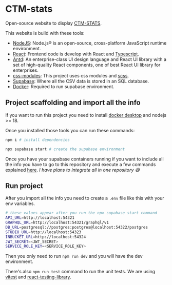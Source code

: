 # CTM-stats

Open-source website to display [CTM-STATS](https://docs.google.com/spreadsheets/d/11EVjpP3bq1Q5zZJqZI23dmiYIsfcKcJBO376BTR6bBI/edit#gid=441377961).

This website is build with these tools:

- [NodeJS](https://nodejs.org/en/): Node.js® is an open-source, cross-platform JavaScript runtime environment.
- [React](https://react.dev/): Frontend code is develop with React and [Typescript](https://www.typescriptlang.org/).
- [Antd](https://ant.design/): An enterprise-class UI design language and React UI library with a set of high-quality React components, one of best React UI library for enterprises.
- [css-modules](https://github.com/css-modules/css-modules): This project uses css modules and [scss](https://sass-lang.com/).
- [Supabase](https://supabase.com/): Where all the CSV data is stored in an SQL database.
- [Docker](https://www.docker.com/products/docker-desktop/): Required to run supabase environment.

## Project scaffolding and import all the info

If you want to run this project you need to install [docker desktop](https://docs.docker.com/desktop/) and nodejs >= 18.

Once you installed those tools you can run these commands:

```bash
npm i # install dependencies

npx supabase start # create the supabase environment
```

Once you have your supabase containers running if you want to include all the info you have to go to this repository and execute a few commands explained [here](https://github.com/kevinccbsg/ctm-stats-import). *I have plans to integrate all in one repository 😅*

## Run project

After you import all the info you need to create a `.env` file like this with your env variables.

```bash
# these values appear after you run the npx supabase start command
API_URL=http://localhost:54321
GRAPHQL_URL=http://localhost:54321/graphql/v1
DB_URL=postgresql://postgres:postgres@localhost:54322/postgres
STUDIO_URL=http://localhost:54323
INBUCKET_URL=http://localhost:54324
JWT_SECRET=<JWT_SECRET>
SERVICE_ROLE_KEY=<SERVICE_ROLE_KEY>
```

Then you only need to run `npm run dev` and you will have the dev environment.

There's also `npm run test` command to run the unit tests. We are using [vitest](https://vitest.dev/) and [react-testing-library](https://testing-library.com/docs/react-testing-library/intro/).
